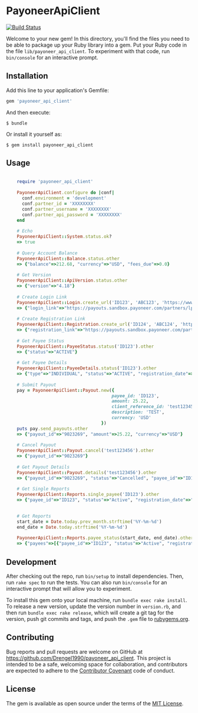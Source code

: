 # PayoneerApiClient

[![Build Status](https://travis-ci.org/Drengel1990/payoneer_api_client.svg)](https://travis-ci.org/Drengel1990/payoneer_api_client)

Welcome to your new gem! In this directory, you'll find the files you need to be able to package up your Ruby library into a gem. Put your Ruby code in the file `lib/payoneer_api_client`. To experiment with that code, run `bin/console` for an interactive prompt.

## Installation

Add this line to your application's Gemfile:

```ruby
gem 'payoneer_api_client'
```

And then execute:

    $ bundle

Or install it yourself as:

    $ gem install payoneer_api_client

## Usage

```ruby

    require 'payoneer_api_client'
    
    PayoneerApiClient.configure do |conf|
      conf.environment = 'development'
      conf.partner_id = 'XXXXXXXX'
      conf.partner_username = 'XXXXXXXX'
      conf.partner_api_password = 'XXXXXXXX'
    end
    
    # Echo
    PayoneerApiClient::System.status.ok?
    => true
    
    # Query Account Balance
    PayoneerApiClient::Balance.status.other
    => {"balance"=>212.68, "currency"=>"USD", "fees_due"=>0.0}
    
    # Get Version
    PayoneerApiClient::ApiVersion.status.other
    => {"version"=>"4.18"}
    
    # Create Login Link
    PayoneerApiClient::Login.create_url('ID123', 'ABC123', 'https://www.yoursite.com').other
    => {"login_link"=>"https://payouts.sandbox.payoneer.com/partners/lp.aspx?token=0a7ece12cfa64ea1baa66c0c7780dab99EAA6CCB85"}
    
    # Create Registration Link
    PayoneerApiClient::Registration.create_url('ID124', 'ABC124', 'https://www.yoursite.com').other
    => {"registration_link"=>"https://payouts.sandbox.payoneer.com/partners/lp.aspx?token=eaad141d0123448a820b6dc926cdaf22A70C308DA1"}
    
    # Get Payee Status
    PayoneerApiClient::PayeeStatus.status('ID123').other
    => {"status"=>"ACTIVE"}
    
    # Get Payee Details
    PayoneerApiClient::PayeeDetails.status('ID123').other
    => {"type"=>"INDIVIDUAL", "status"=>"ACTIVE", "registration_date"=>"2016-01-22", "contact"=>{"first_name"=>"Test", "last_name"=>"Test", "email"=>"test@gmail.com", "mobile"=>"XXXXXXXXXXX", "phone"=>""}, "address"=>{"country"=>"XX", "state"=>"", "zip_code"=>"XXXXX", "address_line_1"=>"Test", "address_line_2"=>"Test", "city"=>"Test"}, "payout_method"=>{"type"=>"BANK", "currency"=>"USD"}}
    
    # Submit Payout
    pay = PayoneerApiClient::Payout.new({
                                        payee_id: 'ID123',
                                        amount: 25.22,
                                        client_reference_id: 'test123456',
                                        description: 'TEST',
                                        currency: 'USD'
                                    })
    puts pay.send_payouts.other
    => {"payout_id"=>"9023269", "amount"=>25.22, "currency"=>"USD"}
    
    # Cancel Payout
    PayoneerApiClient::Payout.cancel('test123456').other
    => {"payout_id"=>"9023269"}
    
    # Get Payout Details
    PayoneerApiClient::Payout.details('test123456').other
    => {"payout_id"=>"9023269", "status"=>"Cancelled", "payee_id"=>"ID123", "payout_date"=>"2018-01-24T08:40:06.053", "amount"=>25.22, "currency"=>"USD"}
    
    # Get Single Reports
    PayoneerApiClient::Reports.single_payee('ID123').other
    => {"payee_id"=>"ID123", "status"=>"Active", "registration_date"=>"2018-01-19", "payout_method"=>"iACH", "company"=>{}, "total_amount"=>282.08, "payouts"=>[{"client_reference_id"=>"ABC123", "date"=>"2018-01-23T09:21:28", "amount"=>55.1, "currency"=>"USD", "description"=>"TEST", "status"=>"Funded"}, {"client_reference_id"=>"test1234", "date"=>"2018-01-24T08:12:30", "amount"=>25.22, "currency"=>"USD", "description"=>"TEST", "status"=>"Funded"}, {"client_reference_id"=>"1234tttt", "date"=>"2018-01-23T02:10:01", "amount"=>25.22, "currency"=>"USD", "description"=>"TEST", "status"=>"Cancelled"}, {"client_reference_id"=>"test1234567890", "date"=>"2018-01-24T07:54:32", "amount"=>25.22, "currency"=>"USD", "description"=>"TEST", "status"=>"Cancelled"}, {"client_reference_id"=>"test12", "date"=>"2018-01-24T08:09:20", "amount"=>25.22, "currency"=>"USD", "description"=>"TEST", "status"=>"Cancelled"}, {"client_reference_id"=>"test123456", "date"=>"2018-01-24T08:40:06", "amount"=>25.22, "currency"=>"USD", "description"=>"TEST", "status"=>"Cancelled"}, {"client_reference_id"=>"1234tttt", "date"=>"2018-01-23T02:17:31", "amount"=>25.22, "currency"=>"USD", "description"=>"Payment 1234tttt refunded", "status"=>"Refund"}, {"client_reference_id"=>"test1234567890", "date"=>"2018-01-24T07:54:33", "amount"=>25.22, "currency"=>"USD", "description"=>"Payment test1234567890 refunded", "status"=>"Refund"}, {"client_reference_id"=>"test12", "date"=>"2018-01-24T08:09:21", "amount"=>25.22, "currency"=>"USD", "description"=>"Payment test12 refunded", "status"=>"Refund"}, {"client_reference_id"=>"test123456", "date"=>"2018-01-24T08:41:03", "amount"=>25.22, "currency"=>"USD", "description"=>"Payment test123456 refunded", "status"=>"Refund"}]}
    

    # Get Reports
    start_date = Date.today.prev_month.strftime('%Y-%m-%d')
    end_date = Date.today.strftime('%Y-%m-%d')
    
    PayoneerApiClient::Reports.payee_status(start_date, end_date).other
    => {"payees"=>[{"payee_id"=>"ID123", "status"=>"Active", "registration_date"=>"2018-01-19", "payout_method"=>"BANK", "total_amount"=>282.08, "payouts"=>[{"client_reference_id"=>"ABC123", "date"=>"2018-01-23T09:21:28", "amount"=>55.1, "currency"=>"USD", "description"=>"TEST", "status"=>"Funded"}, {"client_reference_id"=>"test1234", "date"=>"2018-01-24T08:12:30", "amount"=>25.22, "currency"=>"USD", "description"=>"TEST", "status"=>"Funded"}, {"client_reference_id"=>"1234tttt", "date"=>"2018-01-23T02:10:01", "amount"=>25.22, "currency"=>"USD", "description"=>"TEST", "status"=>"Cancelled"}, {"client_reference_id"=>"test1234567890", "date"=>"2018-01-24T07:54:32", "amount"=>25.22, "currency"=>"USD", "description"=>"TEST", "status"=>"Cancelled"}, {"client_reference_id"=>"test12", "date"=>"2018-01-24T08:09:20", "amount"=>25.22, "currency"=>"USD", "description"=>"TEST", "status"=>"Cancelled"}, {"client_reference_id"=>"test123456", "date"=>"2018-01-24T08:40:06", "amount"=>25.22, "currency"=>"USD", "description"=>"TEST", "status"=>"Cancelled"}, {"client_reference_id"=>"1234tttt", "date"=>"2018-01-23T02:17:31", "amount"=>25.22, "currency"=>"USD", "description"=>"Payment 1234tttt refunded", "status"=>"Refund"}, {"client_reference_id"=>"test1234567890", "date"=>"2018-01-24T07:54:33", "amount"=>25.22, "currency"=>"USD", "description"=>"Payment test1234567890 refunded", "status"=>"Refund"}, {"client_reference_id"=>"test12", "date"=>"2018-01-24T08:09:21", "amount"=>25.22, "currency"=>"USD", "description"=>"Payment test12 refunded", "status"=>"Refund"}, {"client_reference_id"=>"test123456", "date"=>"2018-01-24T08:41:03", "amount"=>25.22, "currency"=>"USD", "description"=>"Payment test123456 refunded", "status"=>"Refund"}]}]}
```

## Development

After checking out the repo, run `bin/setup` to install dependencies. Then, run `rake spec` to run the tests. You can also run `bin/console` for an interactive prompt that will allow you to experiment.

To install this gem onto your local machine, run `bundle exec rake install`. To release a new version, update the version number in `version.rb`, and then run `bundle exec rake release`, which will create a git tag for the version, push git commits and tags, and push the `.gem` file to [rubygems.org](https://rubygems.org).

## Contributing

Bug reports and pull requests are welcome on GitHub at https://github.com/Drengel1990/payoneer_api_client. This project is intended to be a safe, welcoming space for collaboration, and contributors are expected to adhere to the [Contributor Covenant](http://contributor-covenant.org) code of conduct.

## License

The gem is available as open source under the terms of the [MIT License](https://opensource.org/licenses/MIT).